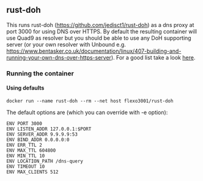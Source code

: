 ## rust-doh

This runs rust-doh (https://github.com/jedisct1/rust-doh) as a dns proxy at port 3000 for using DNS over HTTPS. By default the resulting container will use Quad9 as resolver but you should be able to use any DoH supporting server (or your own resolver with Unbound e.g. https://www.bentasker.co.uk/documentation/linux/407-building-and-running-your-own-dns-over-https-server). For a good list take a look [here](https://github.com/curl/curl/wiki/DNS-over-HTTPS).

### Running the container
#### Using defaults
```docker run --name rust-doh --rm --net host flexo3001/rust-doh```

The default options are (which you can override with -e option):

```
ENV PORT 3000
ENV LISTEN_ADDR 127.0.0.1:$PORT
ENV SERVER_ADDR 9.9.9.9:53
ENV BIND_ADDR 0.0.0.0:0
ENV ERR_TTL 2
ENV MAX_TTL 604800
ENV MIN_TTL 10
ENV LOCATION_PATH /dns-query
ENV TIMEOUT 10
ENV MAX_CLIENTS 512
```
